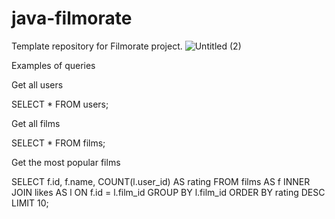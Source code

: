 # java-filmorate
Template repository for Filmorate project.
![Untitled (2)](https://user-images.githubusercontent.com/97476027/191099068-299a6d83-c385-456e-bae6-0e7a6f4d6783.png)

Examples of queries

Get all users 

SELECT *
FROM users;

Get all films

SELECT *
FROM films;

Get the most popular films

SELECT f.id, f.name,
COUNT(l.user_id) AS rating
FROM films AS f
INNER JOIN likes AS l ON f.id = l.film_id
GROUP BY l.film_id
ORDER BY rating DESC
LIMIT 10;

